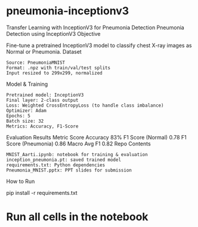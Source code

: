 # pneumonia-inceptionv3
Transfer Learning with InceptionV3 for Pneumonia Detection
Pneumonia Detection using InceptionV3
Objective

Fine-tune a pretrained InceptionV3 model to classify chest X-ray images as Normal or Pneumonia.
Dataset

    Source: PneumoniaMNIST
    Format: .npz with train/val/test splits
    Input resized to 299x299, normalized

Model & Training

    Pretrained model: InceptionV3
    Final layer: 2-class output
    Loss: Weighted CrossEntropyLoss (to handle class imbalance)
    Optimizer: Adam
    Epochs: 5
    Batch size: 32
    Metrics: Accuracy, F1-Score

Evaluation Results
Metric 	Score
Accuracy 	83%
F1 Score (Normal) 	0.78
F1 Score (Pneumonia) 	0.86
Macro Avg F1 	0.82
Repo Contents

    MNIST_Aarti.ipynb: notebook for training & evaluation
    inception_pneumonia.pt: saved trained model
    requirements.txt: Python dependencies
    Pneumonia_MNIST.pptx: PPT slides for submission

How to Run

pip install -r requirements.txt
# Run all cells in the notebook
